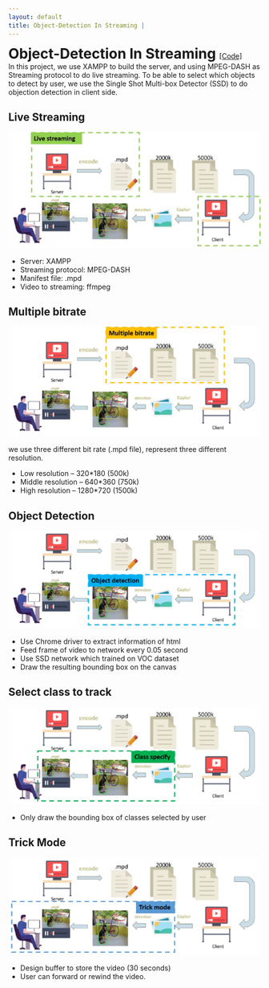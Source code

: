 ```yaml
---
layout: default
title: Object-Detection In Streaming | 
---
```

<div>
	<h1 style="display:inline;">Object-Detection In Streaming </h1> 
	<a href="https://github.com/aa10402tw/Object-Detection-In-Streaming"> [Code] </a> 
</div>
In this project, we use XAMPP to build the server, and using MPEG-DASH as Streaming protocol to do live streaming. To be able to select which objects to detect by user, we use the Single Shot Multi-box Detector (SSD) to do objection detection in client side.

## Live Streaming 
<img src = "./images/Detection-Streaming/Live-Streaming.jpg" class="projectDetailImg">

- Server: XAMPP
- Streaming protocol: MPEG-DASH
- Manifest file: .mpd 
- Video to streaming: ffmpeg


## Multiple bitrate
<img src = "./images/Detection-Streaming/Multiple-Bitrate.jpg"  class="projectDetailImg"> <br/>

we use three different bit rate (.mpd file), represent three different resolution. 
- Low resolution – 320*180 (500k)
- Middle resolution – 640*360 (750k)
- High resolution – 1280*720 (1500k)


## Object Detection
<img src = "./images/Detection-Streaming/Detection.jpg"  class="projectDetailImg"> <br/>

- Use Chrome driver to extract information of html
- Feed frame of video to network every 0.05 second
- Use SSD network which trained on VOC dataset
- Draw the resulting bounding box on the canvas

## Select class to track
<img src = "./images/Detection-Streaming/Class.jpg"  class="projectDetailImg"> <br/>

- Only draw the bounding box of classes selected by user

## Trick Mode
<img src = "./images/Detection-Streaming/Trick-Mode.jpg"  class="projectDetailImg"> <br/>

- Design buffer to store the video (30 seconds)
- User can forward or rewind the video.
